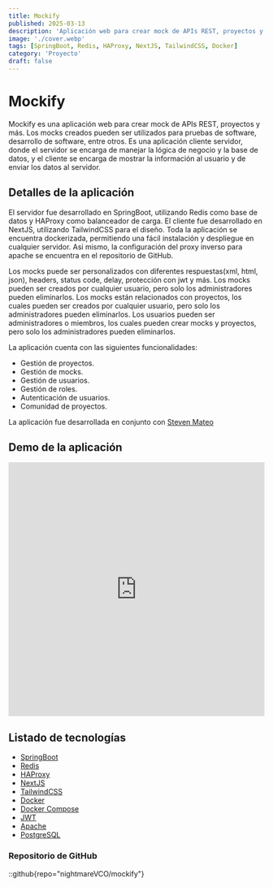 ```yaml
---
title: Mockify
published: 2025-03-13
description: 'Aplicación web para crear mock de APIs REST, proyectos y más.'
image: './cover.webp'
tags: [SpringBoot, Redis, HAProxy, NextJS, TailwindCSS, Docker]
category: 'Proyecto'
draft: false
---
```


# Mockify

Mockify es una aplicación web para crear mock de APIs REST, proyectos y más. Los mocks creados pueden ser utilizados para pruebas de software, desarrollo de software, entre otros. Es una aplicación cliente servidor, donde el servidor se encarga de manejar la lógica de negocio y la base de datos, y el cliente se encarga de mostrar la información al usuario y de enviar los datos al servidor. 


## Detalles de la aplicación

El servidor fue desarrollado en SpringBoot, utilizando Redis como base de datos y HAProxy como balanceador de carga. El cliente fue desarrollado en NextJS, utilizando TailwindCSS para el diseño. Toda la aplicación se encuentra dockerizada, permitiendo una fácil instalación y despliegue en cualquier servidor. Asi mismo, la configuración del proxy inverso para apache se encuentra en el repositorio de GitHub.

Los mocks puede ser personalizados con diferentes respuestas(xml, html, json), headers, status code, delay, protección con jwt y más. Los mocks pueden ser creados por cualquier usuario, pero solo los administradores pueden eliminarlos. Los mocks están relacionados con proyectos, los cuales pueden ser creados por cualquier usuario, pero solo los administradores pueden eliminarlos. Los usuarios pueden ser administradores o miembros, los cuales pueden crear mocks y proyectos, pero solo los administradores pueden eliminarlos.

La aplicación cuenta con las siguientes funcionalidades:

- Gestión de proyectos.
- Gestión de mocks.
- Gestión de usuarios.
- Gestión de roles.
- Autenticación de usuarios.
- Comunidad de proyectos.

La aplicación fue desarrollada en conjunto con [Steven Mateo](https://www.linkedin.com/in/steven-manuel-mateo-ramos-6626152b2/)

## Demo de la aplicación

<iframe width="100%" height="500" src="https://www.youtube.com/embed/4V_lEfckXC4?si=eabLpfq8wfBbX4Lg" title="YouTube video player" frameborder="0" allow="accelerometer; autoplay; clipboard-write; encrypted-media; gyroscope; picture-in-picture; web-share" referrerpolicy="strict-origin-when-cross-origin" allowfullscreen></iframe>

## Listado de tecnologías

- [SpringBoot](https://spring.io/projects/spring-boot)
- [Redis](https://redis.io/)
- [HAProxy](http://www.haproxy.org/)
- [NextJS](https://nextjs.org/)
- [TailwindCSS](https://tailwindcss.com)
- [Docker](https://www.docker.com/)
- [Docker Compose](https://docs.docker.com/compose/)
- [JWT](https://jwt.io/)
- [Apache](https://httpd.apache.org/)
- [PostgreSQL](https://www.postgresql.org/)

### Repositorio de GitHub

::github{repo="nightmareVCO/mockify"}
